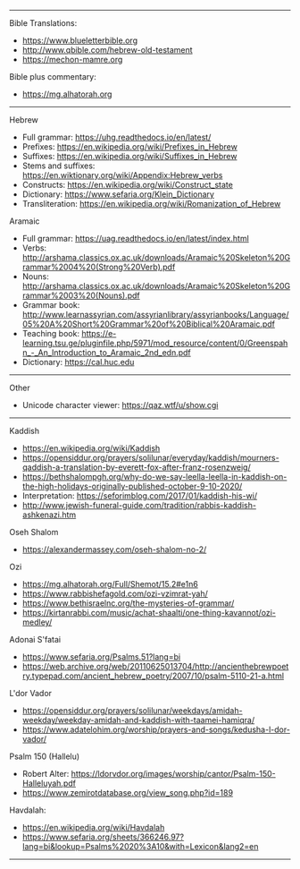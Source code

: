 
-------------------------------------------------------------------------------

Bible Translations:
- https://www.blueletterbible.org
- http://www.qbible.com/hebrew-old-testament
- https://mechon-mamre.org

Bible plus commentary:
- https://mg.alhatorah.org

-------------------------------------------------------------------------------

Hebrew
- Full grammar: https://uhg.readthedocs.io/en/latest/
- Prefixes: https://en.wikipedia.org/wiki/Prefixes_in_Hebrew
- Suffixes: https://en.wikipedia.org/wiki/Suffixes_in_Hebrew
- Stems and suffixes: https://en.wiktionary.org/wiki/Appendix:Hebrew_verbs
- Constructs: https://en.wikipedia.org/wiki/Construct_state
- Dictionary: https://www.sefaria.org/Klein_Dictionary
- Transliteration: https://en.wikipedia.org/wiki/Romanization_of_Hebrew

Aramaic
- Full grammar: https://uag.readthedocs.io/en/latest/index.html
- Verbs: http://arshama.classics.ox.ac.uk/downloads/Aramaic%20Skeleton%20Grammar%2004%20(Strong%20Verb).pdf
- Nouns: http://arshama.classics.ox.ac.uk/downloads/Aramaic%20Skeleton%20Grammar%2003%20(Nouns).pdf
- Grammar book: http://www.learnassyrian.com/assyrianlibrary/assyrianbooks/Language/05%20A%20Short%20Grammar%20of%20Biblical%20Aramaic.pdf
- Teaching book: https://e-learning.tsu.ge/pluginfile.php/5971/mod_resource/content/0/Greenspahn_-_An_Introduction_to_Aramaic_2nd_edn.pdf
- Dictionary: https://cal.huc.edu

-------------------------------------------------------------------------------

Other
- Unicode character viewer: https://qaz.wtf/u/show.cgi

-------------------------------------------------------------------------------

Kaddish
- https://en.wikipedia.org/wiki/Kaddish
- https://opensiddur.org/prayers/solilunar/everyday/kaddish/mourners-qaddish-a-translation-by-everett-fox-after-franz-rosenzweig/
- https://bethshalompgh.org/why-do-we-say-leella-leella-in-kaddish-on-the-high-holidays-originally-published-october-9-10-2020/
- Interpretation: https://seforimblog.com/2017/01/kaddish-his-wi/
- http://www.jewish-funeral-guide.com/tradition/rabbis-kaddish-ashkenazi.htm

Oseh Shalom
- https://alexandermassey.com/oseh-shalom-no-2/

Ozi
- https://mg.alhatorah.org/Full/Shemot/15.2#e1n6
- https://www.rabbishefagold.com/ozi-vzimrat-yah/
- https://www.bethisraelnc.org/the-mysteries-of-grammar/
- https://kirtanrabbi.com/music/achat-shaalti/one-thing-kavannot/ozi-medley/

Adonai S'fatai
- https://www.sefaria.org/Psalms.51?lang=bi
- https://web.archive.org/web/20110625013704/http://ancienthebrewpoetry.typepad.com/ancient_hebrew_poetry/2007/10/psalm-5110-21-a.html

L'dor Vador
- https://opensiddur.org/prayers/solilunar/weekdays/amidah-weekday/weekday-amidah-and-kaddish-with-taamei-hamiqra/
- https://www.adatelohim.org/worship/prayers-and-songs/kedusha-l-dor-vador/

Psalm 150 (Hallelu)
- Robert Alter: https://ldorvdor.org/images/worship/cantor/Psalm-150-Halleluyah.pdf
- https://www.zemirotdatabase.org/view_song.php?id=189

Havdalah:
- https://en.wikipedia.org/wiki/Havdalah
- https://www.sefaria.org/sheets/366246.97?lang=bi&lookup=Psalms%2020%3A10&with=Lexicon&lang2=en

-------------------------------------------------------------------------------
